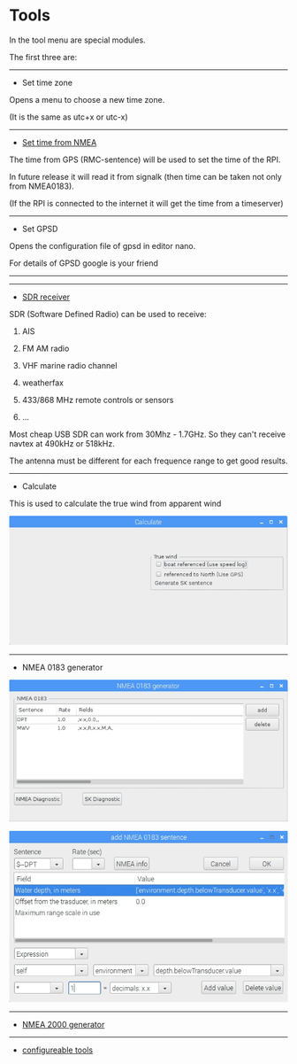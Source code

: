 # Tools

In the tool menu are special modules.

The first three are:

---

* Set time zone

Opens a menu to choose a new time zone.

\(It is the same as utc+x or utc-x\)

---

* [Set time from NMEA](/system-time-from-nmea.md)

The time from GPS \(RMC-sentence\) will be used to set the time of the RPI.

In future release it will read it from signalk \(then time can be taken not only from NMEA0183\).

\(If the RPI is connected to the internet it will get the time from a timeserver\)

---

* Set GPSD

Opens the configuration file of gpsd in editor nano.

For details of GPSD google is your friend

---

---

* [SDR receiver](/sdr_ais.md)

SDR \(Software Defined Radio\) can be used to receive:

1. AIS

2. FM AM radio

3. VHF marine radio channel

4. weatherfax

5. 433/868 MHz remote controls or sensors

6. ...


Most cheap USB SDR can work from 30Mhz - 1.7GHz. So they can't receive navtex at 490kHz or 518kHz.

The antenna must be different for each frequence range to get good results.

---

* Calculate

This is used to calculate the true wind from apparent wind

![](/assets/Calculate.jpg)

---

* NMEA 0183 generator

![](/assets/nmea0183generator.jpg)

![](/assets/nmea0183generatorForm.jpg)

---

* [NMEA 2000 generator](/nmea-2k.md)

---

* [configureable tools](/tools-defined.md)




